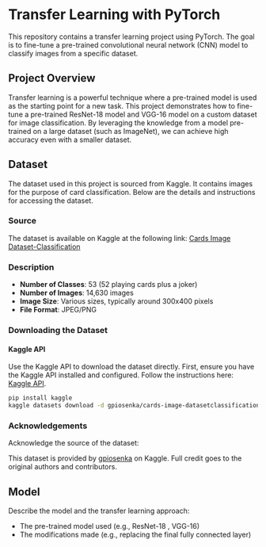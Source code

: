 # Transfer Learning with PyTorch
This repository contains a transfer learning project using PyTorch. The goal is to fine-tune a pre-trained convolutional neural network (CNN) model to classify images from a specific dataset.


## Project Overview

Transfer learning is a powerful technique where a pre-trained model is used as the starting point for a new task. This project demonstrates how to fine-tune a pre-trained ResNet-18 model and VGG-16 model on a custom dataset for image classification. By leveraging the knowledge from a model pre-trained on a large dataset (such as ImageNet), we can achieve high accuracy even with a smaller dataset.


## Dataset

The dataset used in this project is sourced from Kaggle. It contains images for the purpose of card classification. Below are the details and instructions for accessing the dataset.

### Source

The dataset is available on Kaggle at the following link: [Cards Image Dataset-Classification](https://www.kaggle.com/gpiosenka/cards-image-datasetclassification)

### Description

- **Number of Classes**: 53 (52 playing cards plus a joker)
- **Number of Images**: 14,630 images
- **Image Size**: Various sizes, typically around 300x400 pixels
- **File Format**: JPEG/PNG

### Downloading the Dataset

#### Kaggle API

Use the Kaggle API to download the dataset directly. First, ensure you have the Kaggle API installed and configured. Follow the instructions here: [Kaggle API](https://www.kaggle.com/docs/api).

```bash
pip install kaggle
kaggle datasets download -d gpiosenka/cards-image-datasetclassification 
```
### Acknowledgements

Acknowledge the source of the dataset:

This dataset is provided by [gpiosenka](https://www.kaggle.com/gpiosenka) on Kaggle. Full credit goes to the original authors and contributors.

## Model

Describe the model and the transfer learning approach:

- The pre-trained model used (e.g., ResNet-18 , VGG-16)
- The modifications made (e.g., replacing the final fully connected layer)




